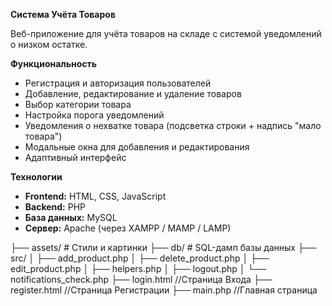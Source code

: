 **Система Учёта Товаров**

Веб-приложение для учёта товаров на складе с системой уведомлений о низком остатке.

**Функциональность**

- Регистрация и авторизация пользователей
- Добавление, редактирование и удаление товаров
- Выбор категории товара
- Настройка порога уведомлений
- Уведомления о нехватке товара (подсветка строки + надпись "мало товара")
- Модальные окна для добавления и редактирования
- Адаптивный интерфейс

**Технологии**

- **Frontend:** HTML, CSS, JavaScript
- **Backend:** PHP
- **База данных:** MySQL
- **Сервер:** Apache (через XAMPP / MAMP / LAMP)


├── assets/              # Стили и картинки
├── db/                  # SQL-дамп базы данных
├── src/
│   ├── add_product.php 
│   ├── delete_product.php
│   ├── edit_product.php
│   ├── helpers.php
│   ├── logout.php
│   └── notifications_check.php
├── login.html  //Страница Входа
├── register.html  //Страница Регистрации
├── main.php  //Главная страница 

